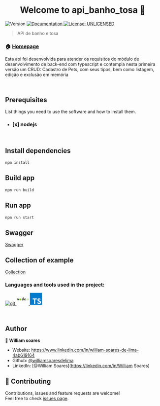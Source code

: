 <h1 align="center">Welcome to api_banho_tosa 👋</h1>
<p>
  <img alt="Version" src="https://img.shields.io/badge/version-0.0.1-blue.svg?cacheSeconds=2592000" />
  <a href="https://api-agenda-financeira.herokuapp.com/documentation" target="_blank">
    <img alt="Documentation" src="https://img.shields.io/badge/documentation-yes-brightgreen.svg" />
  </a>
  <a href="#" target="_blank">
    <img alt="License: UNLICENSED" src="https://img.shields.io/badge/License-UNLICENSED-yellow.svg" />
  </a>
</p>

> API de banho e tosa

### 🏠 [Homepage](https://github.com/williamsoaresdelima/api-banho-tosa)
Esta api foi desenvolvida para atender os requisitos do módulo de desenvolvimento de back-end com typescript
e contempla nesta primeira versão um CRUD:
Cadastro de Pets, com seus tipos, bem como listagem, edição e exclusão em memória

<br/>

## Prerequisites

List things you need to use the software and how to install them.
- ### [x] nodejs

<br/>


## Install dependencies

```sh
npm install
```

## Build app

```sh
npm run build
```

## Run app

```sh
npm run start
```

## Swagger

<a href="http://localhost:3000/api-docs/swagger/#/">Swagger</a>
<br/>

## Collection of example
<a href="https://github.com/williamsoaresdelima/api-banho-tosa/docs/banho_tosa.postman_collection.json">Collection</a>
<br/>

<h3 align="left">Languages ​​and tools used in the project:</h3>
<p align="left">
<a href="https://git-scm.com/" target="_blank" rel="noreferrer"> 
  <img src="https://www.vectorlogo.zone/logos/git-scm/git-scm-icon.svg" alt="git" width="40" height="40"/> 
</a> 
<a href="https://nodejs.org" target="_blank" rel="noreferrer">
  <img src="https://raw.githubusercontent.com/devicons/devicon/master/icons/nodejs/nodejs-original-wordmark.svg" alt="nodejs" width="40" height="40"/> 
</a>
<a href="https://www.typescriptlang.org/" target="_blank" rel="noreferrer">   
  <img src="https://raw.githubusercontent.com/devicons/devicon/master/icons/typescript/typescript-original.svg" alt="typescript" width="40" height="40"/>
</a> 
</p>

<br/>

## Author

👤 **William soares**

* Website: https://www.linkedin.com/in/william-soares-de-lima-4ab619164
* Github: [@williamsoaresdelima](https://github.com/williamsoaresdelima)
* LinkedIn: [@William Soares](https://linkedin.com/in/William Soares)

## 🤝 Contributing

Contributions, issues and feature requests are welcome!<br />Feel free to check [issues page](https://github.com/williamsoaresdelima/api-banho-tosa/issues). 
